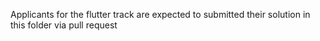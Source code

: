 Applicants for the flutter track are expected to submitted their solution in this folder via pull request